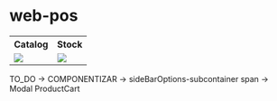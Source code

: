 # web-pos

<table>
  <thread>
    <th>
      Catalog
    </th>
    <th>
      Stock
    </th>
  </thread>
  <tr>
    <td>
      <image src="https://github.com/CumbucaBr/web-pos/blob/main/design/catalago-pos.png?raw=true" />
    </td>
    <td>
      <image src="https://github.com/CumbucaBr/web-pos/blob/main/design/stock.png?raw=true" />
    </td>
  </tr>
</table>


TO_DO
-> COMPONENTIZAR 
    -> sideBarOptions-subcontainer span
    -> Modal ProductCart